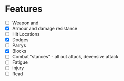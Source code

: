 # Features 
* [ ] Weapon and 
* [x] Armour and damage resistance
* [ ] Hit Locations
* [x] Dodges
* [ ] Parrys 
* [x] Blocks
* [ ] Combat "stances" - all out attack, devensive attack
* [ ] Fatigue
* [ ] injury
* [ ] Read 